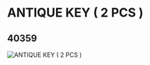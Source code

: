 # ANTIQUE KEY ( 2 PCS )
## 40359
![ANTIQUE KEY ( 2 PCS )](https://lc-www-live-s.legocdn.com/media/bricks/5/2/4287814.jpg)
